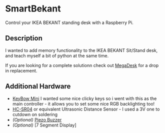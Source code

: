 # SmartBekant
Control your IKEA BEKANT standing desk with a Raspberry Pi.

## Description
I wanted to add memory functionality to the IKEA BEKANT Sit/Stand desk, and teach myself a bit of python at the same time.

If you are looking for a complete solutionn check out [MegaDesk](https://github.com/gcormier/megadesk) for a drop in replacement.

## Additional Hardware

* [KeyBow Mini](https://shop.pimoroni.com/products/keybow-mini-3-key-macro-pad-kit?variant=27890392039507) I wanted some nice clicky keys so i went with this as the main controller - it allows you to set some nice RGB backlighting too!
* [HC-SR04](https://www.amazon.co.uk/gp/product/B07TVHPVBV/ref=ppx_yo_dt_b_asin_title_o02_s00?ie=UTF8&psc=1) or equivalent Ultrasonic Distance Sensor - I used a 3V one to cutdown on soldering
* *(Optional)* [Piezo Buzzer](https://www.amazon.co.uk/gp/product/B082SM133L/ref=ppx_yo_dt_b_search_asin_title?ie=UTF8&psc=1)
* *(Optional)* [7 Segment Display]




